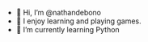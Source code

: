 - 👋 Hi, I’m @nathandebono
- 👀 I enjoy learning and playing games.
- 🌱 I’m currently learning Python

<!---
nathandebono/nathandebono is a ✨ special ✨ repository because its `README.md` (this file) appears on your GitHub profile.
You can click the Preview link to take a look at your changes.
--->
